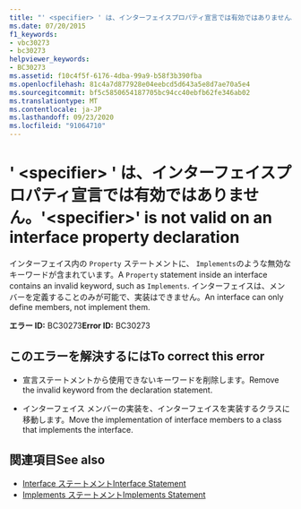```yaml
---
title: "' <specifier> ' は、インターフェイスプロパティ宣言では有効ではありません。"
ms.date: 07/20/2015
f1_keywords:
- vbc30273
- bc30273
helpviewer_keywords:
- BC30273
ms.assetid: f10c4f5f-6176-4dba-99a9-b58f3b390fba
ms.openlocfilehash: 81c4a7d877928e04eebcd5d643a5e8d7ae70a5e4
ms.sourcegitcommit: bf5c5850654187705bc94cc40ebfb62fe346ab02
ms.translationtype: MT
ms.contentlocale: ja-JP
ms.lasthandoff: 09/23/2020
ms.locfileid: "91064710"
---
```

# <a name="specifier-is-not-valid-on-an-interface-property-declaration"></a><span data-ttu-id="43f99-102">' \<specifier> ' は、インターフェイスプロパティ宣言では有効ではありません。</span><span class="sxs-lookup"><span data-stu-id="43f99-102">'\<specifier>' is not valid on an interface property declaration</span></span>

<span data-ttu-id="43f99-103">インターフェイス内の `Property` ステートメントに、 `Implements`のような無効なキーワードが含まれています。</span><span class="sxs-lookup"><span data-stu-id="43f99-103">A `Property` statement inside an interface contains an invalid keyword, such as `Implements`.</span></span> <span data-ttu-id="43f99-104">インターフェイスは、メンバーを定義することのみが可能で、実装はできません。</span><span class="sxs-lookup"><span data-stu-id="43f99-104">An interface can only define members, not implement them.</span></span>  
  
 <span data-ttu-id="43f99-105">**エラー ID:** BC30273</span><span class="sxs-lookup"><span data-stu-id="43f99-105">**Error ID:** BC30273</span></span>  
  
## <a name="to-correct-this-error"></a><span data-ttu-id="43f99-106">このエラーを解決するには</span><span class="sxs-lookup"><span data-stu-id="43f99-106">To correct this error</span></span>  
  
- <span data-ttu-id="43f99-107">宣言ステートメントから使用できないキーワードを削除します。</span><span class="sxs-lookup"><span data-stu-id="43f99-107">Remove the invalid keyword from the declaration statement.</span></span>  
  
- <span data-ttu-id="43f99-108">インターフェイス メンバーの実装を、インターフェイスを実装するクラスに移動します。</span><span class="sxs-lookup"><span data-stu-id="43f99-108">Move the implementation of interface members to a class that implements the interface.</span></span>  
  
## <a name="see-also"></a><span data-ttu-id="43f99-109">関連項目</span><span class="sxs-lookup"><span data-stu-id="43f99-109">See also</span></span>

- [<span data-ttu-id="43f99-110">Interface ステートメント</span><span class="sxs-lookup"><span data-stu-id="43f99-110">Interface Statement</span></span>](../language-reference/statements/interface-statement.md)
- [<span data-ttu-id="43f99-111">Implements ステートメント</span><span class="sxs-lookup"><span data-stu-id="43f99-111">Implements Statement</span></span>](../language-reference/statements/implements-statement.md)
